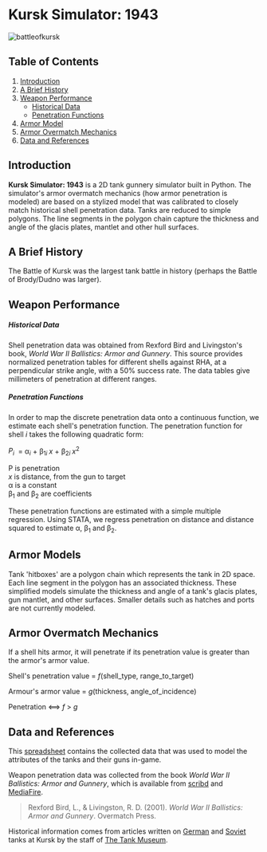 Kursk Simulator:  1943
=====================

![battleofkursk](https://raw.githubusercontent.com/wiki/Ryandcoke/kursk_simulator/title_image.jpg)

Table of Contents
-----------------
1. [Introduction](#introduction)
2. [A Brief History](#a-brief-history)
3. [Weapon Performance](#weapon-performance)
    - [Historical Data](#historical-data)
    - [Penetration Functions](#penetration-regression)
4. [Armor Model](armour-model)
5. [Armor Overmatch Mechanics](#armour-overmatch-mechanics)
6. [Data and References](#data-and-references)


Introduction
------------
**Kursk Simulator: 1943** is a 2D tank gunnery simulator built in Python. The
simulator's armor overmatch mechanics (how armor penetration is modeled) are
based on a stylized model that was calibrated to closely match historical shell
penetration data. Tanks are reduced to simple polygons. The line segments in
the polygon chain capture the thickness and angle of the glacis plates, mantlet
and other hull surfaces.

A Brief History
---------------
The Battle of Kursk was the largest tank battle in history (perhaps the Battle
of Brody/Dudno was larger).

Weapon Performance
------------------
##### Historical Data
Shell penetration data was obtained from Rexford Bird and Livingston's book,
*World War II Ballistics: Armor and Gunnery*. This source provides normalized
penetration tables for different shells against RHA, at a perpendicular strike
angle, with a 50% success rate. The data tables give millimeters of penetration
at different ranges.

##### Penetration Functions
In order to map the discrete penetration data onto a continuous function, we
estimate each shell's penetration function. The penetration function for shell
*i* takes the following quadratic form:

*P<sub>i</sub>*&nbsp; = α<sub>*i*</sub> + β<sub>1*i* </sub>*x* + β<sub>2*i* </sub>*x*<sup>2</sup>

P is penetration <br>
*x* is distance, from the gun to target <br>
α is a constant <br>
β<sub>1</sub> and β<sub>2</sub> are coefficients

These penetration functions are estimated with a simple multiple regression.
Using STATA, we regress penetration on distance and distance squared to
estimate α, β<sub>1</sub> and β<sub>2</sub>.

Armor Models
------------
Tank 'hitboxes' are a polygon chain which represents the tank in 2D space. Each
line segment in the polygon has an associated thickness. These simplified
models simulate the thickness and angle of a tank's glacis plates, gun mantlet,
and other surfaces. Smaller details such as hatches and ports are not currently
modeled.

Armor Overmatch Mechanics
--------------------------
If a shell hits armor, it will penetrate if its penetration value is greater
than the armor's armor value.

Shell's penetration value = *f*(shell_type, range_to_target)

Armour's armor value = *g*(thickness, angle_of_incidence)

Penetration ⟺ *f* > *g*

Data and References
-------------------
This
[spreadsheet](https://docs.google.com/spreadsheets/d/1NiQnLE_kk3XM-1OGkv_seddDS9wuO5e36ZYBHDHRMOI/edit?usp=sharing)
contains the collected data that was used to model the attributes of the tanks
and their guns in-game.

Weapon penetration data was collected from the book *World War II Ballistics:
Armor and Gunnery*, which is available from
[scribd](https://www.scribd.com/doc/219173969/WWII-Ballistics-Armor-and-Gunnery)
and [MediaFire](http://www.mediafire.com/file/30f70hhd55ipvbp/WWII+Ballistics-+Armor+and+Gunnery.pdf).

> Rexford Bird, L., & Livingston, R. D. (2001). *World War II Ballistics: Armor
and Gunnery*. Overmatch Press.

Historical information comes from articles written on
[German](http://blog.tiger-tank.com/incombat/german-tanks-kursk/) and
[Soviet](http://blog.tiger-tank.com/incombat/soviet-tanks-kursk/) tanks at
Kursk by the staff of [The Tank Museum](http://www.tankmuseum.org/home).
